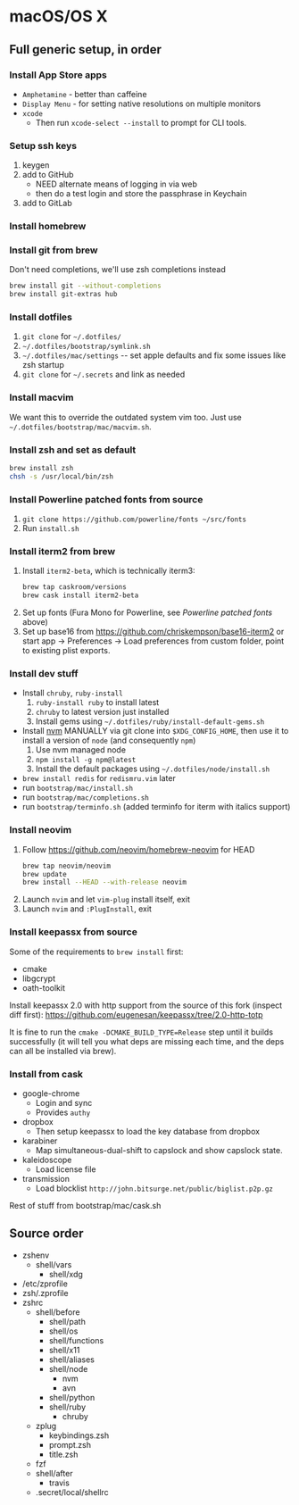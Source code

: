 # macOS/OS X

## Full generic setup, in order

### Install App Store apps

- `Amphetamine` - better than caffeine
- `Display Menu` - for setting native resolutions on multiple monitors
- `xcode`
    - Then run `xcode-select --install` to prompt for CLI tools.

### Setup ssh keys

1. keygen
1. add to GitHub
    - NEED alternate means of logging in via web
    - then do a test login and store the passphrase in Keychain
1. add to GitLab

### Install homebrew

### Install git from brew

Don't need completions, we'll use zsh completions instead

```bash
brew install git --without-completions
brew install git-extras hub
```

### Install dotfiles

1. `git clone` for `~/.dotfiles/`
1. `~/.dotfiles/bootstrap/symlink.sh`
1. `~/.dotfiles/mac/settings` -- set apple defaults and fix some issues like
   zsh startup
1. `git clone` for `~/.secrets` and link as needed

### Install macvim

We want this to override the outdated system vim too. Just use
`~/.dotfiles/bootstrap/mac/macvim.sh`.

### Install zsh and set as default

```bash
brew install zsh
chsh -s /usr/local/bin/zsh
```

### Install Powerline patched fonts from source

1. `git clone https://github.com/powerline/fonts ~/src/fonts`
1. Run `install.sh`

### Install iterm2 from brew

1. Install `iterm2-beta`, which is technically iterm3:
    ```bash
    brew tap caskroom/versions
    brew cask install iterm2-beta
    ```
1. Set up fonts (Fura Mono for Powerline, see _Powerline patched fonts_ above)
1. Set up base16 from <https://github.com/chriskempson/base16-iterm2> or
   start app -> Preferences -> Load preferences from custom folder, point to
   existing plist exports.

### Install dev stuff

- Install `chruby`, `ruby-install`
    1. `ruby-install ruby` to install latest
    1. `chruby` to latest version just installed
    1. Install gems using `~/.dotfiles/ruby/install-default-gems.sh`
- Install [nvm](https://github.com/creationix/nvm) MANUALLY via git clone into
  `$XDG_CONFIG_HOME`, then use it to install a version of `node` (and
  consequently `npm`)
    1. Use nvm managed node
    1. `npm install -g npm@latest`
    1. Install the default packages using `~/.dotfiles/node/install.sh`
- `brew install redis` for `redismru.vim` later
- run `bootstrap/mac/install.sh`
- run `bootstrap/mac/completions.sh`
- run `bootstrap/terminfo.sh` (added terminfo for iterm with italics support)

### Install neovim

1. Follow <https://github.com/neovim/homebrew-neovim> for HEAD
    ```bash
    brew tap neovim/neovim
    brew update
    brew install --HEAD --with-release neovim
    ```
1. Launch `nvim` and let `vim-plug` install itself, exit
1. Launch `nvim` and `:PlugInstall`, exit

### Install keepassx from source

Some of the requirements to `brew install` first:

- cmake
- libgcrypt
- oath-toolkit

Install keepassx 2.0 with http support from the source of this fork (inspect
diff first):
<https://github.com/eugenesan/keepassx/tree/2.0-http-totp>

It is fine to run the `cmake -DCMAKE_BUILD_TYPE=Release` step until it builds
successfully (it will tell you what deps are missing each time, and the deps
can all be installed via brew).

### Install from cask

- google-chrome
    - Login and sync
    - Provides `authy`
- dropbox
    - Then setup keepassx to load the key database from dropbox
- karabiner
    - Map simultaneous-dual-shift to capslock and show capslock state.
- kaleidoscope
    - Load license file
- transmission
    - Load blocklist `http://john.bitsurge.net/public/biglist.p2p.gz`

Rest of stuff from bootstrap/mac/cask.sh

## Source order

- zshenv
    - shell/vars
        - shell/xdg
- /etc/zprofile
- zsh/.zprofile
- zshrc
    - shell/before
        - shell/path
        - shell/os
        - shell/functions
        - shell/x11
        - shell/aliases
        - shell/node
            - nvm
            - avn
        - shell/python
        - shell/ruby
            - chruby
    - zplug
        - keybindings.zsh
        - prompt.zsh
        - title.zsh
    - fzf
    - shell/after
        - travis
    - .secret/local/shellrc


